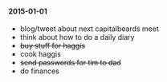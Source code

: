 #### 2015-01-01 ####

- blog/tweet about next capitalbeards meet
- think about how to do a daily diary
- ~~buy stuff for haggis~~
- cook haggis
- ~~send passwords for tim to  dad~~
- do finances
